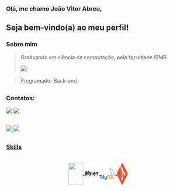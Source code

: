 ### **Olá, me chamo João Vitor Abreu,** 
## Seja bem-vindo(a) ao meu perfil!

### Sobre mim

> Graduando em ciência da computação, pela faculdade IBMR.
> <p align="left"><img src="http://img.shields.io/static/v1?label=PERIODO:&message=QUARTO&color=GREEN&style=for-the-badge"/></p>

> Programador Back-end.

##

### Contatos:

<div>  
  <a href="https://www.linkedin.com/in/araujo-vitor-abreu/"><img src="https://img.shields.io/badge/-LinkedIn-%230077B5?style=for-the-badge&logo=linkedin&logoColor=white"     
  target="_blank"></a>
  <a href="https://instagram.com/ara.jv" /><img src="https://img.shields.io/badge/-Instagram-%23E4405F?style=for-the-badge&logo=instagram&logoColor=white" target="_blank"></a>
  </a>
</div>

##

<div>
<a href="https://github.com/abrVit">
<img loading="lazy" height="140em" src="https://github-readme-stats.vercel.app/api/top-langs/?username=abrVit&layout=compact&langs_count=7&theme=dracula"/>
<img loading="lazy" height="140em" src="https://github-readme-stats.vercel.app/api?username=abrVit&show_icons=true&theme=dracula&include_all_commits=true&count_private=true"/>
</div>

##
### Skills

<div style="displa: inline_block"><br>
<div align="center">
  <img align="center" height="60" width="40" src="https://cdn.jsdelivr.net/gh/devicons/devicon/icons/java/java-original-wordmark.svg" />
  <img align="center" height="60" width="40" src="https://github.com/devicons/devicon/blob/master/icons/maven/maven-original-wordmark.svg" />
  <img align="center" height="60" width="40" src="https://github.com/devicons/devicon/blob/master/icons/mysql/mysql-original-wordmark.svg" />
  <img align="center" height="60" width="30" src="https://github.com/devicons/devicon/blob/master/icons/git/git-original.svg" />
</div>
